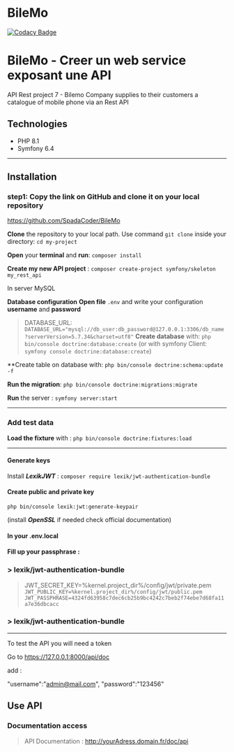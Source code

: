 ﻿# BileMo

[![Codacy Badge](https://api.codacy.com/project/badge/Grade/a9ad60da095b4bce9c601ad29b2a64db)](https://app.codacy.com/gh/SpadaCoder/BileMo?utm_source=github.com&utm_medium=referral&utm_content=SpadaCoder/BileMo&utm_campaign=Badge_Grade)

# BileMo - Creer un web service exposant une API
API Rest project 7 -
Bilemo Company supplies to their customers a catalogue of mobile phone via an Rest API
## Technologies
<ul>
 <li>PHP 8.1</li>
 <li>Symfony 6.4</li> 
</ul>


<hr>

## Installation

### step1: **Copy the link** on GitHub and **clone it** on your local repository
https://github.com/SpadaCoder/BileMo

**Clone** the repository to your local path. Use command `git clone`
inside your directory:  `cd my-project`

**Open** your **terminal** and **run**: `composer install`

**Create my new API project** : `composer create-project symfony/skeleton my_rest_api`

In server MySQL

**Database configuration**
**Open file** `.env` and write your configuration **username** and **password** 

> DATABASE_URL: `DATABASE_URL="mysql://db_user:db_password@127.0.0.1:3306/db_name?serverVersion=5.7.34&charset=utf8"`
**Create database** with: `php bin/console doctrine:database:create` (or with symfony Client: `symfony console doctrine:database:create`)

**Create table on database with: `php bin/console doctrine:schema:update -f`

**Run the migration**: `php bin/console doctrine:migrations:migrate`

**Run** the server : `symfony server:start`
<hr>

### Add test data
**Load the fixture** with :  `php bin/console doctrine:fixtures:load`
<hr>

#### Generate keys

Install ***LexikJWT*** : `composer require lexik/jwt-authentication-bundle` 

#### Create public and private key 

`php bin/console lexik:jwt:generate-keypair`

(install ***OpenSSL*** if needed check official documentation)

#### In your .env.local

#### Fill up your passphrase :

### > lexik/jwt-authentication-bundle ###

 >JWT_SECRET_KEY=%kernel.project_dir%/config/jwt/private.pem`
JWT_PUBLIC_KEY=%kernel.project_dir%/config/jwt/public.pem 
 JWT_PASSPHRASE=4324fd63958c7dec6cb25b9bc4242c7beb2f74ebe7d68fa11a7e36dbcacc`

### > lexik/jwt-authentication-bundle ###
<hr>

To test the API you will need a token

Go to https://127.0.0.1:8000/api/doc

add :

"username":"admin@mail.com",
"password":"123456"

## Use API

### Documentation access

> API Documentation :  http://yourAdress.domain.fr/doc/api